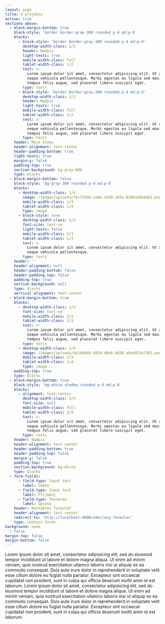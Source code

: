 ```yaml
---
layout: page
title: O projektu
active: true
sections-above:
  - block-margin-bottom: true
    block-style: 'border border-gray-300 rounded p-4 md:p-8'
    blocks:
      - block-style: 'border border-gray-300 rounded p-4 md:p-8'
        desktop-width-class: 1/2
        header: Nadpis
        light-texts: true
        mobile-width-class: full
        tablet-width-class: 1/2
        text: >-
          Lorem ipsum dolor sit amet, consectetur adipiscing elit. Ut a odio at
          neque vehicula pellentesque. Morbi egestas eu ligula sed maximus. Duis
          tempus felis augue, sed placerat libero suscipit eget.
        type: texts
      - block-style: 'border border-gray-300 rounded p-4 md:p-8'
        desktop-width-class: 1/2
        header: Nadpis
        light-texts: true
        mobile-width-class: full
        tablet-width-class: 1/2
        text: >-
          Lorem ipsum dolor sit amet, consectetur adipiscing elit. Ut a odio at
          neque vehicula pellentesque. Morbi egestas eu ligula sed maximus. Duis
          tempus felis augue, sed placerat libero suscipit eget.
        type: texts
    header: Moje bloky
    header-alignment: text-center
    header-padding-bottom: true
    light-texts: true
    margin-y: false
    padding-top: true
    section-background: bg-gray-800
    type: blocks
  - block-margin-bottom: false
    block-style: 'bg-gray-300 rounded p-4 md:p-8'
    blocks:
      - desktop-width-class: 1/4
        image: /images/uploads/7ec72b94-ce0a-43d0-a55e-8206a58e9ab1.png
        mobile-width-class: 1/3
        tablet-width-class: 1/4
        type: image
      - block-style: none
        desktop-width-class: 1/3
        font-size: text-sm
        light-texts: false
        mobile-width-class: 2/3
        tablet-width-class: 1/3
        text: >-
          Lorem ipsum dolor sit amet, consectetur adipiscing elit. Ut a odio at
          neque vehicula pellentesque.
        type: texts
    header: ''
    header-alignment: null
    header-padding-bottom: false
    header-padding-top: false
    padding-top: true
    section-background: null
    type: blocks
    vertical-alignment: text-center
  - block-margin-bottom: true
    blocks:
      - desktop-width-class: 1/3
        font-size: text-sm
        mobile-width-class: 2/3
        tablet-width-class: 1/3
        text: >-
          Lorem ipsum dolor sit amet, consectetur adipiscing elit. Ut a odio at
          neque vehicula pellentesque. Morbi egestas eu ligula sed maximus. Duis
          tempus felis augue, sed placerat libero suscipit eget.
        type: texts
      - desktop-width-class: 1/4
        image: /images/uploads/4e1bb0a5-4819-40e6-bd39-a9edd15e7561.png
        mobile-width-class: 1/3
        tablet-width-class: 1/4
        type: image
    padding-top: true
    type: blocks
  - block-margin-bottom: true
    block-style: 'bg-white shadow rounded p-4 md:p-8'
    blocks:
      - alignment: text-center
        desktop-width-class: 2/3
        font-size: null
        mobile-width-class: full
        tablet-width-class: 2/3
        text: >-
          Lorem ipsum dolor sit amet, consectetur adipiscing elit. Ut a odio at
          neque vehicula pellentesque. Morbi egestas eu ligula sed maximus. Duis
          tempus felis augue, sed placerat libero suscipit eget.
        type: texts
    header: Nadpis
    header-alignment: text-center
    header-padding-bottom: true
    header-padding-top: false
    margin-y: false
    padding-top: true
    section-background: bg-white
    type: blocks
  - form-fields:
      - field-type: Input text
        label: Jméno
      - field-type: Input text
        label: Příjmení
      - field-type: Textarea
        label: Zpráva
    header: Kontaktní formulář
    header-alignment: text-center
    redirect-to: 'http://localhost:4000/odeslany-formular'
    type: contact-forms
background: none
'': false
margin-top: false
margin-bottom: false
---
```

Lorem ipsum dolor sit amet, consectetur adipisicing elit, sed do eiusmod tempor incididunt ut labore et dolore magna aliqua. Ut enim ad minim veniam, quis nostrud exercitation ullamco laboris nisi ut aliquip ex ea commodo consequat. Duis aute irure dolor in reprehenderit in voluptate velit esse cillum dolore eu fugiat nulla pariatur. Excepteur sint occaecat cupidatat non proident, sunt in culpa qui officia deserunt mollit anim id est laborum. Lorem ipsum dolor sit amet, consectetur adipisicing elit, sed do eiusmod tempor incididunt ut labore et dolore magna aliqua. Ut enim ad minim veniam, quis nostrud exercitation ullamco laboris nisi ut aliquip ex ea commodo consequat. Duis aute irure dolor in reprehenderit in voluptate velit esse cillum dolore eu fugiat nulla pariatur. Excepteur sint occaecat cupidatat non proident, sunt in culpa qui officia deserunt mollit anim id est laborum.
